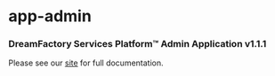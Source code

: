 # app-admin

### DreamFactory Services Platform&trade; Admin Application v1.1.1

Please see our [site](http://dreamfactorysoftware.github.io) for full documentation.

